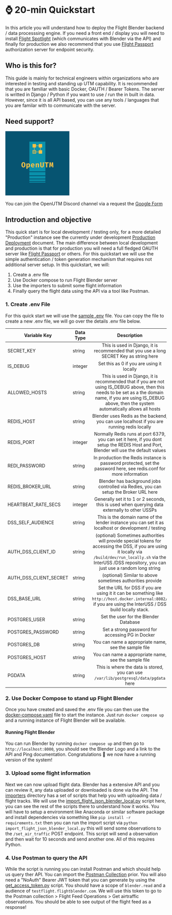 # ⌚ 20-min Quickstart 
In this article you will understand how to deploy the Flight Blender backend / data processsing engine. If you need a front end / display you will need to install [Flight Spotlight](https://flightspotlight.com) (which communicates with Blender via the API) and finally for production we also recommend that you use [Flight Passport](https://www.github.com/openskies-sh/flight_passport) authorization server for endpoint security.

## Who is this for? 
This guide is mainly for technical engineers within organizations who are interested in testing and standing up UTM capability. It is recommended that you are familiar with basic Docker, OAUTH / Bearer Tokens. The server is writted in Django / Python if you want to use / run the in built in data. However, since it is all API based, you can use any tools / languages that you are familar with to communicate with the server. 

## Need support?
![OpenUTM](../images/openutm-logo.png)

You can join the OpenUTM Discord channel via a request the [Google Form](https://forms.gle/c2UCPTZqxDbXvHcw8)

## Introduction and objective

This quick start is for local development / testing only, for a more detailed "Production" instance see the currently under development [Production Deployment](oauth_infrastructure.md) document. The main difference between local development and production is that for production you will need a full fledged OAUTH server like [Flight Passport](https://github.com/openskies-sh/flight_passport) or others. For this quickstart we will use the simple authentication / token generation mechanism that requires not additional server setup. In this quickstart, we will: 

1. Create a .env file 
2. Use Docker compose to run Flight Blender server
3. Use the importers to submit some flight information 
4. Finally query the flight data using the API via a tool like Postman. 

### 1. Create .env File

For this quick start we will use the [sample .env](.env.local) file. You can copy the file to create a new .env file, we will go over the details .env file below. 

| Variable Key | Data Type | Description |
|--------------|--------------|:-----:|
| SECRET_KEY | string |This is used in Django, it is recommended that you use a long SECRET Key as string here |
| IS_DEBUG |integer | Set this as 0 if you are using it locally |
| ALLOWED_HOSTS | string | This is used in Django, it is recommended that if you are not using IS_DEBUG above, then this needs to be set as a the domain name, if you are using IS_DEBUG above, then the system automatically allows all hosts|
| REDIS_HOST | string | Blender uses Redis as the backend, you can use localhost if you are running redis locally |
| REDIS_PORT | integer | Normally Redis runs at port 6379, you can set it here, if you dont setup the REDIS Host and Port, Blender will use the default values |
| REDI_PASSWORD | string | In production the Redis instance is password protected, set the password here, see redis.conf for more information |
| REDIS_BROKER_URL | string | Blender has background jobs controlled via Redies, you can setup the Broker URL here |
| HEARTBEAT_RATE_SECS |integer | Generally set it to 1 or 2 seconds, this is used when querying data externally to other USSPs |
| DSS_SELF_AUDIENCE |string | This is the domain name of the lender instance you can set it as localhost or development / testing |
| AUTH_DSS_CLIENT_ID | string | (optional) Sometimes authorities will provide special tokens for accessing the DSS, if you are using it locally via `/build/dev/run_locally.sh` via the InterUSS /DSS repository, you can just use a random long string |
| AUTH_DSS_CLIENT_SECRET | string | (optional) Similar to above sometimes authorities provide  |
| DSS_BASE_URL | string | Set the URL for DSS if you are using it it can be something like `http://host.docker.internal:8082/` if you are using the InterUSS / DSS build locally stack. |
| POSTGRES_USER | string | Set the user for the Blender Database |
| POSTGRES_PASSWORD| string | Set a strong password for accessing PG in Docker |
| POSTGRES_DB | string| You can name a appropriate name, see the sample file |
| POSTGRES_HOST | string| You can name a appropriate name, see the sample file |
| PGDATA | string | This is where the data is stored, you can use `/var/lib/postgresql/data/pgdata` here |


### 2. Use Docker Compose to stand up Flight Blender 
Once you have created and saved the .env file you can then use the [docker-compose.yaml](../docker-compose.yml) file to start the instance. Just run `docker compose up` and a running instance of Flight Blender will be available. 

#### Running Flight Blender
You can run Blender by running `docker compose up` and then go to `http://localhost:8000`, you should see the Blender Logo and a link to the API and Ping documentation. Congratulations 🎉 we now have a running version of the system!

### 3. Upload some flight information
Next we can now upload flight data. Blender has a extensive API and you can review it, any data uploaded or downloaded is done via the API. The [importers](../importers/) directory has a set of scripts that help you with uploading data / flight tracks. We will use the [import_flight_json_blender_local.py](../importers/import_flight_json_blender_local.py) script here, you can see the rest of the scripts there to understand how it works. You will have to setup a environment like Anaconda or similar software package and install dependencies via something like `pip install -r requirements.txt` then you can run the import script via `python import_flight_json_blender_local.py` this will send some observations to the `/set_air_traffic` POST endpoint. This script will send a observation and then wait for 10 seconds and send another one. All of this requires Python.

### 4. Use Postman to query the API
While the script is running you can install Postman and which should help us query ther API. You can import the [Postman Collection](../api/flight_blender_api.postman_collection.json) prior. You will also need a "NoAuth" Bearer JWT token that you can generate by using the [get_access_token.py](../importers/get_access_token.py) script. You should have a scope of `blender.read` and a audience of `testflight.flightblender.com`. We will use this token to go to the Postman collection > Flight Feed Operations > Get airtraffic observations. You should be able to see output of the flight feed as a response!

